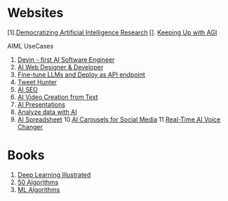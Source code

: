# Websites
[1].[Democratizing Artificial Intelligence Research](https://dair.ai/)
[]. [Keeping Up with AGI](https://docs.google.com/document/d/e/2PACX-1vQD8IlBotGdBxp3BnXkSjk8bNZlPV_0EH9ZA6wHd5dNf-BLSiwXUinvgv8ZoBEnNyTCF-chWO30NRw0/pub)

AIML UseCases
1. [Devin - first AI Software Engineer](https://www.cognition-labs.com/introducing-devin)
2. [AI Web Designer & Developer](https://wegic.ai/)
3. [Fine-tune LLMs and Deploy as API endpoint](https://monsterapi.ai)
4. [Tweet Hunter](https://tweethunter.io)
5. [AI SEO](https://usestyle.ai/seona)
6. [AI Video Creation from Text](https://latte.social)
7. [AI Presentations](https://www.decktopus.com/)
8. [Analyze data with AI](https://julius.ai/)
9. [AI Spreadsheet](https://rows.com)
10.[AI Carousels for Social Media](https://www.aicarousels.com/)
11.[Real-Time AI Voice Changer](https://dubbing-ai.com/) 
# Books
1. [Deep Learning Illustrated](https://github.com/the-deep-learners/deep-learning-illustrated)
2. [50 Algorithms](https://github.com/cloudanum/50Algorithms)
3. [ML Algorithms](https://github.com/rushter/MLAlgorithms?tab=readme-ov-file)
